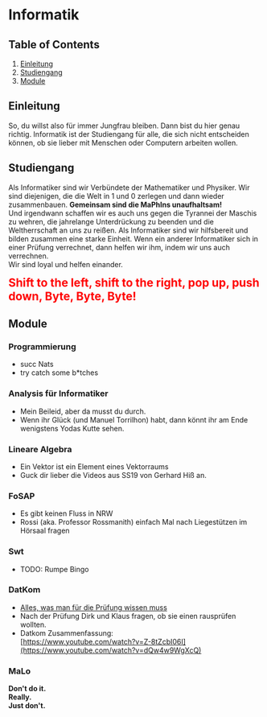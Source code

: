 # Informatik

## Table of Contents

1. [Einleitung](#einleitung)
2. [Studiengang](#studiengang)
3. [Module](#module)

## Einleitung

So, du willst also für immer Jungfrau bleiben. Dann bist du hier genau richtig. Informatik ist der Studiengang für alle, die sich nicht entscheiden können, ob sie lieber mit Menschen oder Computern arbeiten wollen.

## Studiengang

Als Informatiker sind wir Verbündete der Mathematiker und Physiker. Wir sind diejenigen, die die Welt in 1 und 0 zerlegen und dann wieder zusammenbauen.
**Gemeinsam sind die MaPhIns unaufhaltsam!**  
Und irgendwann schaffen wir es auch uns gegen die Tyrannei der Maschis zu wehren, die jahrelange Unterdrückung zu beenden und die Weltherrschaft an uns zu reißen.
Als Informatiker sind wir hilfsbereit und bilden zusammen eine starke Einheit. Wenn ein anderer Informatiker sich in einer Prüfung verrechnet, dann helfen wir ihm, indem wir uns auch verrechnen.  
Wir sind loyal und helfen einander.

<span style="color: red; font-weight: bold; font-size: 1.6em;">Shift to the left, shift to the right, pop up, push down, Byte, Byte, Byte!</span>

## Module

### Programmierung

- succ Nats
- try catch some b\*tches

### Analysis für Informatiker

- Mein Beileid, aber da musst du durch.
- Wenn ihr Glück (und Manuel Torrilhon) habt, dann könnt ihr am Ende wenigstens Yodas Kutte sehen.

### Lineare Algebra

- Ein Vektor ist ein Element eines Vektorraums
- Guck dir lieber die Videos aus SS19 von Gerhard Hiß an.

### FoSAP

- Es gibt keinen Fluss in NRW
- Rossi (aka. Professor Rossmanith) einfach Mal nach Liegestützen im Hörsaal fragen

### Swt

- TODO: Rumpe Bingo

### DatKom

- [Alles, was man für die Prüfung wissen muss](https://www.youtube.com/watch?v=7T93A3GOUk8)
- Nach der Prüfung Dirk und Klaus fragen, ob sie einen rausprüfen wollten.
- Datkom Zusammenfassung:  
  [https://www.youtube.com/watch?v=Z-8tZcbI06I](https://www.youtube.com/watch?v=dQw4w9WgXcQ)

### MaLo

**Don't do it.  
Really.  
Just don't.**